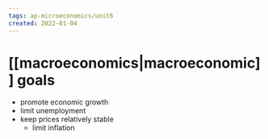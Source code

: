 ```yaml
---
tags: ap-microeconomics/unit6 
created: 2022-01-04
---
```


# [[macroeconomics|macroeconomic]] goals

- promote economic growth
- limit unemployment
- keep prices relatively stable
	- limit inflation

<!---->